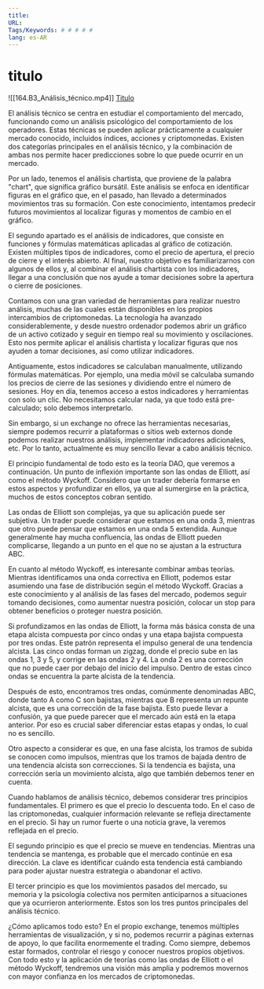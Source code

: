 ```yaml
---
title: 
URL: 
Tags/Keywords: # # # # #
lang: es-AR
---
```

# titulo
![[164.B3_Análisis_técnico.mp4]]
[Titulo](URL)

El análisis técnico se centra en estudiar el comportamiento del mercado, funcionando como un análisis psicológico del comportamiento de los operadores. Estas técnicas se pueden aplicar prácticamente a cualquier mercado conocido, incluidos índices, acciones y criptomonedas. Existen dos categorías principales en el análisis técnico, y la combinación de ambas nos permite hacer predicciones sobre lo que puede ocurrir en un mercado.

Por un lado, tenemos el análisis chartista, que proviene de la palabra "chart", que significa gráfico bursátil. Este análisis se enfoca en identificar figuras en el gráfico que, en el pasado, han llevado a determinados movimientos tras su formación. Con este conocimiento, intentamos predecir futuros movimientos al localizar figuras y momentos de cambio en el gráfico.

El segundo apartado es el análisis de indicadores, que consiste en funciones y fórmulas matemáticas aplicadas al gráfico de cotización. Existen múltiples tipos de indicadores, como el precio de apertura, el precio de cierre y el interés abierto. Al final, nuestro objetivo es familiarizarnos con algunos de ellos y, al combinar el análisis chartista con los indicadores, llegar a una conclusión que nos ayude a tomar decisiones sobre la apertura o cierre de posiciones.

Contamos con una gran variedad de herramientas para realizar nuestro análisis, muchas de las cuales están disponibles en los propios intercambios de criptomonedas. La tecnología ha avanzado considerablemente, y desde nuestro ordenador podemos abrir un gráfico de un activo cotizado y seguir en tiempo real su movimiento y oscilaciones. Esto nos permite aplicar el análisis chartista y localizar figuras que nos ayuden a tomar decisiones, así como utilizar indicadores.

Antiguamente, estos indicadores se calculaban manualmente, utilizando fórmulas matemáticas. Por ejemplo, una media móvil se calculaba sumando los precios de cierre de las sesiones y dividiendo entre el número de sesiones. Hoy en día, tenemos acceso a estos indicadores y herramientas con solo un clic. No necesitamos calcular nada, ya que todo está pre-calculado; solo debemos interpretarlo.

Sin embargo, si un exchange no ofrece las herramientas necesarias, siempre podemos recurrir a plataformas o sitios web externos donde podemos realizar nuestros análisis, implementar indicadores adicionales, etc. Por lo tanto, actualmente es muy sencillo llevar a cabo análisis técnico.

El principio fundamental de todo esto es la teoría DAO, que veremos a continuación. Un punto de inflexión importante son las ondas de Elliott, así como el método Wyckoff. Considero que un trader debería formarse en estos aspectos y profundizar en ellos, ya que al sumergirse en la práctica, muchos de estos conceptos cobran sentido.

Las ondas de Elliott son complejas, ya que su aplicación puede ser subjetiva. Un trader puede considerar que estamos en una onda 3, mientras que otro puede pensar que estamos en una onda 5 extendida. Aunque generalmente hay mucha confluencia, las ondas de Elliott pueden complicarse, llegando a un punto en el que no se ajustan a la estructura ABC.

En cuanto al método Wyckoff, es interesante combinar ambas teorías. Mientras identificamos una onda correctiva en Elliott, podemos estar asumiendo una fase de distribución según el método Wyckoff. Gracias a este conocimiento y al análisis de las fases del mercado, podemos seguir tomando decisiones, como aumentar nuestra posición, colocar un stop para obtener beneficios o proteger nuestra posición.

Si profundizamos en las ondas de Elliott, la forma más básica consta de una etapa alcista compuesta por cinco ondas y una etapa bajista compuesta por tres ondas. Este patrón representa el impulso general de una tendencia alcista. Las cinco ondas forman un zigzag, donde el precio sube en las ondas 1, 3 y 5, y corrige en las ondas 2 y 4. La onda 2 es una corrección que no puede caer por debajo del inicio del impulso. Dentro de estas cinco ondas se encuentra la parte alcista de la tendencia.

Después de esto, encontramos tres ondas, comúnmente denominadas ABC, donde tanto A como C son bajistas, mientras que B representa un repunte alcista, que es una corrección de la fase bajista. Esto puede llevar a confusión, ya que puede parecer que el mercado aún está en la etapa anterior. Por eso es crucial saber diferenciar estas etapas y ondas, lo cual no es sencillo.

Otro aspecto a considerar es que, en una fase alcista, los tramos de subida se conocen como impulsos, mientras que los tramos de bajada dentro de una tendencia alcista son correcciones. Si la tendencia es bajista, una corrección sería un movimiento alcista, algo que también debemos tener en cuenta.

Cuando hablamos de análisis técnico, debemos considerar tres principios fundamentales. El primero es que el precio lo descuenta todo. En el caso de las criptomonedas, cualquier información relevante se refleja directamente en el precio. Si hay un rumor fuerte o una noticia grave, la veremos reflejada en el precio.

El segundo principio es que el precio se mueve en tendencias. Mientras una tendencia se mantenga, es probable que el mercado continúe en esa dirección. La clave es identificar cuándo esta tendencia está cambiando para poder ajustar nuestra estrategia o abandonar el activo.

El tercer principio es que los movimientos pasados del mercado, su memoria y la psicología colectiva nos permiten anticiparnos a situaciones que ya ocurrieron anteriormente. Estos son los tres puntos principales del análisis técnico.

¿Cómo aplicamos todo esto? En el propio exchange, tenemos múltiples herramientas de visualización, y si no, podemos recurrir a páginas externas de apoyo, lo que facilita enormemente el trading. Como siempre, debemos estar formados, controlar el riesgo y conocer nuestros propios objetivos. Con todo esto y la aplicación de teorías como las ondas de Elliott o el método Wyckoff, tendremos una visión más amplia y podremos movernos con mayor confianza en los mercados de criptomonedas.